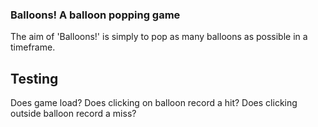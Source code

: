 ### Balloons! A balloon popping game

The aim of 'Balloons!' is simply to pop as many balloons as possible in a timeframe.

## Testing
Does game load?
Does clicking on balloon record a hit?
Does clicking outside balloon record a miss? 
